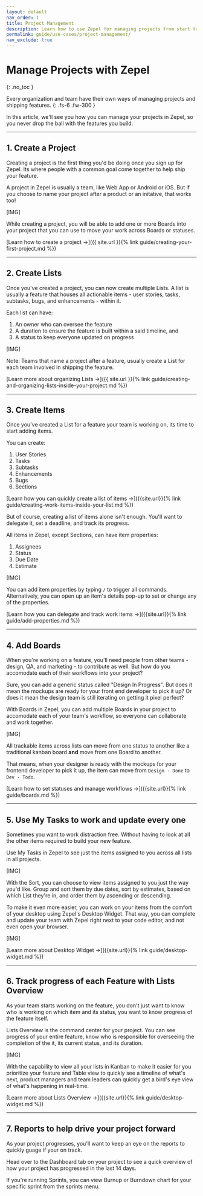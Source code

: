 ```yaml
---
layout: default
nav_order: 1
title: Project Management
description: Learn how to use Zepel for managing projects from start to finish.
permalink: guide/use-cases/project-management/
nav_exclude: true
---
```

# Manage Projects with Zepel
{: .no_toc }

Every organization and team have their own ways of managing projects and shipping features.
{: .fs-6 .fw-300 }

In this article, we'll see you how you can manage your projects in Zepel, so you never drop the ball with the features you build.

---

## 1. Create a Project

Creating a project is the first thing you'd be doing once you sign up for Zepel. Its where people with a common goal come together to help ship your feature. 

A project in Zepel is usually a team, like Web App or Android or iOS. But if you choose to name your project after a product or an initative, that works too!

[IMG]

While creating a project, you will be able to add one or more Boards into your project that you can use to move your work across Boards or statuses.

[Learn how to create a project ->]({{ site.url }}{% link guide/creating-your-first-project.md %})

---

## 2. Create Lists

Once you've created a project, you can now create multiple Lists. A list is usually a feature that houses all actionable items - user stories, tasks, subtasks, bugs, and enhancements - within it. 

Each list can have: 
1. An owner who can oversee the feature 
2. A duration to ensure the feature is built within a said timeline, and
3. A status to keep everyone updated on progress

[IMG]

Note: Teams that name a project after a feature, usually create a List for each team involved in shipping the feature.

[Learn more about organizing Lists ->]({{ site.url }}{% link guide/creating-and-organizing-lists-inside-your-project.md %})

---

## 3. Create Items

Once you've created a List for a feature your team is working on, its time to start adding items. 

You can create:
1. User Stories
2. Tasks
3. Subtasks
4. Enhancements
5. Bugs
6. Sections

[Learn how you can quickly create a list of items ->]({{site.url}}{% link guide/creating-work-items-inside-your-list.md %})

But of course, creating a list of items alone isn't enough. You'll want to delegate it, set a deadline, and track its progress.

All items in Zepel, except Sections, can have item properties:
1. Assignees
2. Status
3. Due Date
4. Estimate

[IMG]

You can add item properties by typing ```/``` to trigger all commands. Alternatively, you can open up an item's details pop-up to set or change any of the properties.

[Learn how you can delegate and track work items ->]({{site.url}}{% link guide/add-properties.md %})

---

## 4. Add Boards

When you're working on a feature, you'll need people from other teams - design, QA, and marketing - to contribute as well. But how do you accomodate each of their workflows into your project? 

Sure, you can add a generic status called "Design In Progress". But does it mean the mockups are ready for your front end developer to pick it up? Or does it mean the design team is still iterating on getting it pixel perfect?

With Boards in Zepel, you can add multiple Boards in your project to accomodate each of your team's workflow, so everyone can collaborate and work together.

[IMG]

All trackable items across lists can move from one status to another like a traditional kanban board **and** move from one Board to another. 

That means, when your designer is ready with the mockups for your frontend developer to pick it up, the item can move from ```Design - Done``` to ```Dev - Todo```.

[Learn how to set statuses and manage workflows ->]({{site.url}}{% link guide/boards.md %})

---

## 5. Use My Tasks to work and update every one

Sometimes you want to work distraction free. Without having to look at all the other items required to build your new feature.

Use My Tasks in Zepel to see just the items assigned to you across all lists in all projects. 

[IMG]

With the Sort, you can choose to view items assigned to you just the way you'd like. Group and sort them by due dates, sort by estimates, based on which List they're in, and order them by ascending or descending.

To make it even more easier, you can work on your items from the comfort of your desktop using Zepel's Desktop Widget. That way, you can complete and update your team with Zepel right next to your code editor, and not even open your browser.

[IMG]

[Learn more about Desktop Widget ->]({{site.url}}{% link guide/desktop-widget.md %})

---

## 6. Track progress of each Feature with Lists Overview

As your team starts working on the feature, you don't just want to know who is working on which item and its status, you want to know progress of the feature itself. 

Lists Overview is the command center for your project. You can see progress of your entire feature, know who is responsible for overseeing the completion of the it, its current status, and its duration.

[IMG]

With the capability to view all your lists in Kanban to make it easier for you prioritize your feature and Table view to quickly see a timeline of what's next, product managers and team leaders can quickly get a bird's eye view of what's happening in real-time.

[Learn more about Lists Overview ->]({{site.url}}{% link guide/desktop-widget.md %})

---

## 7. Reports to help drive your project forward

As your project progresses, you'll want to keep an eye on the reports to quickly guage if your on track.

Head over to the Dashboard tab on your project to see a quick overview of how your project has progressed in the last 14 days.

If you're running Sprints, you can view Burnup or Burndown chart for your specific sprint from the sprints menu.